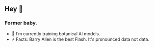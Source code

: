 ## Hey 👋

### Former baby.

- 💾 I’m currently training botanical AI models.
- ⚡ Facts: Barry Allen is the best Flash. It's pronounced data not data.

